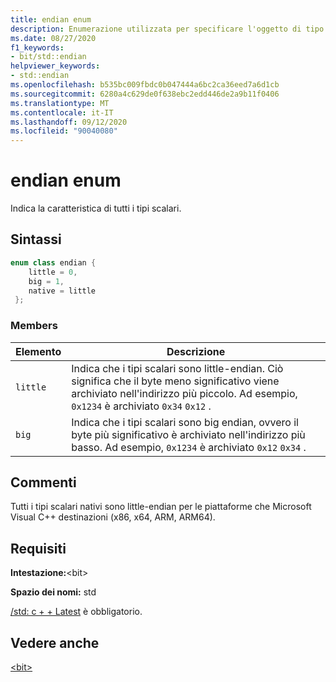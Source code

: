 ```yaml
---
title: endian enum
description: Enumerazione utilizzata per specificare l'oggetto di tipo scalare
ms.date: 08/27/2020
f1_keywords:
- bit/std::endian
helpviewer_keywords:
- std::endian
ms.openlocfilehash: b535bc009fbdc0b047444a6bc2ca36eed7a6d1cb
ms.sourcegitcommit: 6280a4c629de0f638ebc2edd446de2a9b11f0406
ms.translationtype: MT
ms.contentlocale: it-IT
ms.lasthandoff: 09/12/2020
ms.locfileid: "90040080"
---
```

# <a name="endian-enum"></a>endian enum

Indica la caratteristica di tutti i tipi scalari.

## <a name="syntax"></a>Sintassi

```cpp
enum class endian {
    little = 0,
    big = 1,
    native = little
 };
```

### <a name="members"></a>Members

|Elemento|Descrizione|
|-|-|
| `little` | Indica che i tipi scalari sono little-endian. Ciò significa che il byte meno significativo viene archiviato nell'indirizzo più piccolo. Ad esempio, `0x1234` è archiviato `0x34` `0x12` .  |
| `big` | Indica che i tipi scalari sono big endian, ovvero il byte più significativo è archiviato nell'indirizzo più basso. Ad esempio, `0x1234` è archiviato `0x12` `0x34` .  |

## <a name="remarks"></a>Commenti

Tutti i tipi scalari nativi sono little-endian per le piattaforme che Microsoft Visual C++ destinazioni (x86, x64, ARM, ARM64).

## <a name="requirements"></a>Requisiti

**Intestazione:**\<bit>

**Spazio dei nomi:** std

[/std: c + + Latest](../build/reference/std-specify-language-standard-version.md) è obbligatorio.

## <a name="see-also"></a>Vedere anche

[\<bit>](../standard-library/bit.md)  
